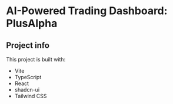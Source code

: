 # AI-Powered Trading Dashboard: PlusAlpha

## Project info
This project is built with:

- Vite
- TypeScript
- React
- shadcn-ui
- Tailwind CSS

